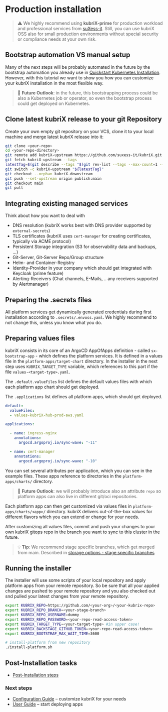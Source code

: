 # Production installation

> ⚠️ We highly recommend using **kubriX-prime** for production workload and professional services from [suXess-it](https://suxess-it.com/cloud-native/). Still, you can use kubriX OSS also for small production environments without special security or compliance needs at your own risk.

## Bootstrap automation VS manual setup

Many of the next steps will be probably automated in the future by the bootstrap automation you already use in [Quickstart Kubernetes Installation](quick-start-kubernetes.md). However, with this tutorial we want to show you how you can customize your kubriX installation in the most flexible way.

> 🔭 **Future Outlook**: in the future, this bootstrapping process could be also a Kubernetes job or  operator, so even the bootstrap process could get deployed on Kubernetes.

## Clone latest kubriX release to your git Repository

Create your own empty git repository on your VCS, clone it to your local machine and merge latest kubriX release into it:

```bash
git clone <your-repo>
cd <your-repo-directory>
git remote add kubriX-upstream https://github.com/suxess-it/kubriX.git
git fetch kubriX-upstream --tags
latestTag=$(git describe --tags "$(git rev-list --tags --max-count=1 --remotes=kubriX-upstream/main)"
git switch -c kubriX-upstream "${latestTag}"
git checkout --orphan kubriX-downstream
git push --set-upstream origin publish:main
git checkout main
git pull
```

## Integrating existing managed services

Think about how you want to deal with

- DNS resolution (kubriX works best with DNS provider supported by `external-secrets`)
- TLS certificates (kubriX uses `cert-manager` for creating certificates, typically via ACME protocol)
- Persistent Storage integration (S3 for observability data and backups, ...)
- Git-Server, Git-Server Repo/Group structure
- Helm- and Container-Registry
- Identity-Provider in your company which should get integrated with Keycloak (prime feature)
- Alerting-Receivers (Chat channels, E-Mails, .. any receivers supported by Alertmanager)

## Preparing the .secrets files

All platform services get dynamically generated credentials during first installation according to `.secrets/.envoss.yaml`. We highly recommend to not change this, unless you know what you do.

## Preparing values files

kubriX consists in its core of an ArgoCD AppOfApps definition - called `sx-bootstrap-app` - which defines the platform services. It is defined in a values file in the `platform-apps/target-chart` directory. In the installer in the next step uses `KUBRIX_TARGET_TYPE` variable, which references to this part if the file `values-<target-type>.yaml`.

The `.default.valueFiles` list defines the default values files with which each platform app chart should get deployed.

The `.applications` list defines all platform apps, which should get deployed.

```yaml
default:
  valueFiles:
  - values-kubriX-hub-prod-aws.yaml

applications:

  - name: ingress-nginx
    annotations:
      argocd.argoproj.io/sync-wave: "-11"

  - name: cert-manager
    annotations:
      argocd.argoproj.io/sync-wave: "-10"
```

You can set several attributes per application, which you can see in the example files.
These apps reference to directories in the `platform-apps/charts/` directory.

> 🔭 **Future Outlook**: we will probably introduce also an attribute `repo` so platform apps can also live in different git/oci repositories.

Each platform app can then get customized via values files in `platform-apps/charts/<app>/` directory. kubriX delivers out-of-the-box values for different flavors which you can extend or change for your needs.

After customizing all values files, commit and push your changes to your own kubriX gitops repo in the branch you want to sync to this cluster in the future.

> 💡 **Tip**: We recommend stage specific branches, which get merged from main. Described in [storage options - stage specific branches](https://docs.kargo.io/user-guide/patterns/#storage-options)

## Running the installer

The installer will use some scripts of your local repository and apply platform apps from your remote repository. So be sure that all your applied changes are pushed to your remote repository and you also checked out snd pulled your latest changes from your remote repository.

```bash
export KUBRIX_REPO=https://github.com/<your-org>/<your-kubrix-repo>
export KUBRIX_REPO_BRANCH=<your-stage-branch>
export KUBRIX_REPO_USERNAME=dummy
export KUBRIX_REPO_PASSWORD=<your-repo-read-access-token>
export KUBRIX_TARGET_TYPE=<your-target-type> #in upper case!
export KUBRIX_BACKSTAGE_GITHUB_TOKEN=<your-repo-read-access-token>
export KUBRIX_BOOTSTRAP_MAX_WAIT_TIME=3600

# install-platform from new repository
./install-platform.sh
```

## Post-Installation tasks

* [Post-Installation steps](installation.md#-post-installation-steps)


###  Next steps

* [Configuration Guide](../configuration/configuration.md) – customize kubriX for your needs
* [User Guide](../user-guide/user-guide.md) – start deploying apps




